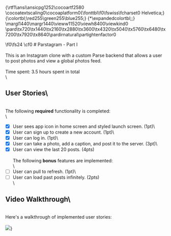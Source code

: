 {\rtf1\ansi\ansicpg1252\cocoartf2580
\cocoatextscaling0\cocoaplatform0{\fonttbl\f0\fswiss\fcharset0 Helvetica;}
{\colortbl;\red255\green255\blue255;}
{\*\expandedcolortbl;;}
\margl1440\margr1440\vieww11520\viewh8400\viewkind0
\pard\tx720\tx1440\tx2160\tx2880\tx3600\tx4320\tx5040\tx5760\tx6480\tx7200\tx7920\tx8640\pardirnatural\partightenfactor0

\f0\fs24 \cf0 # Parstagram - Part I\
\
This is an Instagram clone with a custom Parse backend that allows a user to post photos and view a global photos feed.\
\
Time spent: 3.5 hours spent in total\
\
## User Stories\
\
The following **required** functionality is completed:\
\
- [x] User sees app icon in home screen and styled launch screen. (1pt)\
- [x] User can sign up to create a new account. (1pt)\
- [x] User can log in. (1pt)\
- [x] User can take a photo, add a caption, and post it to the server. (3pt)\
- [x] User can view the last 20 posts. (4pts)\
\
The following **bonus** features are implemented:\
\
- [ ] User can pull to refresh. (1pt)\
- [ ] User can load past posts infinitely. (2pts)\
\
## Video Walkthrough\
\
Here's a walkthrough of implemented user stories:\
\
![](ezgif.com-gif-maker-4.gif)}